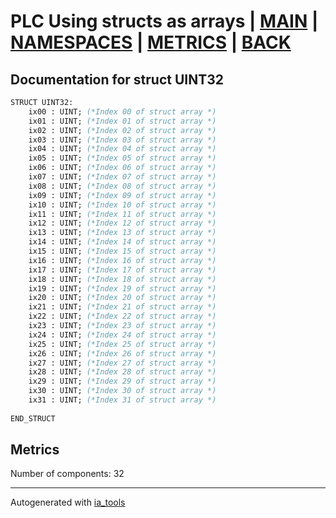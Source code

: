 # PLC Using structs as arrays | [MAIN] | [NAMESPACES] | [METRICS] | [BACK]  

## Documentation for struct UINT32  

```pascal
STRUCT UINT32:
    ix00 : UINT; (*Index 00 of struct array *)
    ix01 : UINT; (*Index 01 of struct array *)
    ix02 : UINT; (*Index 02 of struct array *)
    ix03 : UINT; (*Index 03 of struct array *)
    ix04 : UINT; (*Index 04 of struct array *)
    ix05 : UINT; (*Index 05 of struct array *)
    ix06 : UINT; (*Index 06 of struct array *)
    ix07 : UINT; (*Index 07 of struct array *)
    ix08 : UINT; (*Index 08 of struct array *)
    ix09 : UINT; (*Index 09 of struct array *)
    ix10 : UINT; (*Index 10 of struct array *)
    ix11 : UINT; (*Index 11 of struct array *)
    ix12 : UINT; (*Index 12 of struct array *)
    ix13 : UINT; (*Index 13 of struct array *)
    ix14 : UINT; (*Index 14 of struct array *)
    ix15 : UINT; (*Index 15 of struct array *)
    ix16 : UINT; (*Index 16 of struct array *)
    ix17 : UINT; (*Index 17 of struct array *)
    ix18 : UINT; (*Index 18 of struct array *)
    ix19 : UINT; (*Index 19 of struct array *)
    ix20 : UINT; (*Index 20 of struct array *)
    ix21 : UINT; (*Index 21 of struct array *)
    ix22 : UINT; (*Index 22 of struct array *)
    ix23 : UINT; (*Index 23 of struct array *)
    ix24 : UINT; (*Index 24 of struct array *)
    ix25 : UINT; (*Index 25 of struct array *)
    ix26 : UINT; (*Index 26 of struct array *)
    ix27 : UINT; (*Index 27 of struct array *)
    ix28 : UINT; (*Index 28 of struct array *)
    ix29 : UINT; (*Index 29 of struct array *)
    ix30 : UINT; (*Index 30 of struct array *)
    ix31 : UINT; (*Index 31 of struct array *)
  
END_STRUCT
```

## Metrics  

Number of components: 32  

---
Autogenerated with [ia_tools](https://github.com/tkucic/ia_tools)  

[MAIN]: ../../../../index_st.md
[NAMESPACES]: ../../nsList_st.md
[METRICS]: ../../../metrics_st.md
[BACK]: ../nsMain_st.md
